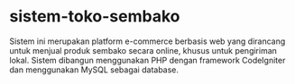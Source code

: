 # sistem-toko-sembako
Sistem ini merupakan platform e-commerce berbasis web yang dirancang untuk menjual produk sembako secara online, khusus untuk pengiriman lokal. Sistem dibangun menggunakan PHP dengan framework CodeIgniter dan menggunakan MySQL sebagai database.

